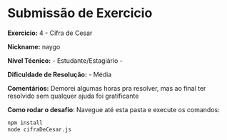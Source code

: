 # Submissão de Exercicio

**Exercicio:** 4 - Cifra de Cesar

**Nickname:** naygo

**Nível Técnico:** - Estudante/Estagiário -

**Dificuldade de Resolução:** - Média

**Comentários:** Demorei algumas horas pra resolver, mas ao final ter resolvido sem qualquer ajuda foi gratificante

**Como rodar o desafio**: Navegue até esta pasta e execute os comandos:
```bash
npm install
node cifraDeCesar.js
```
